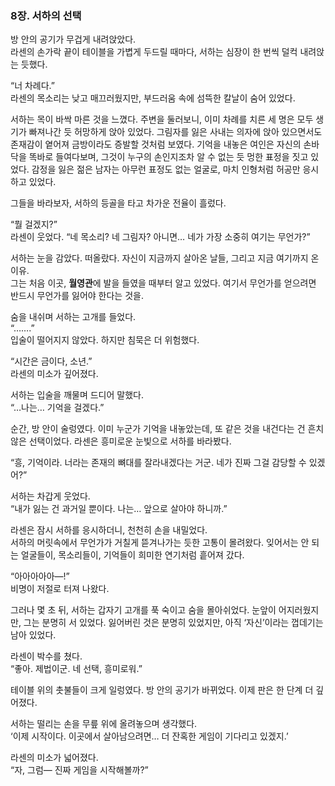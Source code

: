 ### 8장. 서하의 선택

방 안의 공기가 무겁게 내려앉았다.  
라센의 손가락 끝이 테이블을 가볍게 두드릴 때마다, 서하는 심장이 한 번씩 덜컥 내려앉는 듯했다.  

“너 차례다.”  
라센의 목소리는 낮고 매끄러웠지만, 부드러움 속에 섬뜩한 칼날이 숨어 있었다.  

서하는 목이 바싹 마른 것을 느꼈다. 주변을 둘러보니, 이미 차례를 치른 세 명은 모두 생기가 빠져나간 듯 허망하게 앉아 있었다. 그림자를 잃은 사내는 의자에 앉아 있으면서도 존재감이 옅어져 금방이라도 증발할 것처럼 보였다. 기억을 내놓은 여인은 자신의 손바닥을 똑바로 들여다보며, 그것이 누구의 손인지조차 알 수 없는 듯 멍한 표정을 짓고 있었다. 감정을 잃은 젊은 남자는 아무런 표정도 없는 얼굴로, 마치 인형처럼 허공만 응시하고 있었다.  

그들을 바라보자, 서하의 등골을 타고 차가운 전율이 흘렀다.  

“뭘 걸겠지?”  
라센이 웃었다. “네 목소리? 네 그림자? 아니면… 네가 가장 소중히 여기는 무언가?”  

서하는 눈을 감았다. 떠올랐다. 자신이 지금까지 살아온 날들, 그리고 지금 여기까지 온 이유.  
그는 처음 이곳, **월영관**에 발을 들였을 때부터 알고 있었다. 여기서 무언가를 얻으려면 반드시 무언가를 잃어야 한다는 것을.  

숨을 내쉬며 서하는 고개를 들었다.  
“…….”  
입술이 떨어지지 않았다. 하지만 침묵은 더 위험했다.  

“시간은 금이다, 소년.”  
라센의 미소가 깊어졌다.  

서하는 입술을 깨물며 드디어 말했다.  
“…나는… 기억을 걸겠다.”  

순간, 방 안이 술렁였다. 이미 누군가 기억을 내놓았는데, 또 같은 것을 내건다는 건 흔치 않은 선택이었다. 라센은 흥미로운 눈빛으로 서하를 바라봤다.  

“흥, 기억이라. 너라는 존재의 뼈대를 잘라내겠다는 거군. 네가 진짜 그걸 감당할 수 있겠어?”  

서하는 차갑게 웃었다.  
“내가 잃는 건 과거일 뿐이다. 나는… 앞으로 살아야 하니까.”  

라센은 잠시 서하를 응시하더니, 천천히 손을 내밀었다.  
서하의 머릿속에서 무언가가 거칠게 뜯겨나가는 듯한 고통이 몰려왔다. 잊어서는 안 되는 얼굴들이, 목소리들이, 기억들이 희미한 연기처럼 흩어져 갔다.  

“아아아아아—!”  
비명이 저절로 터져 나왔다.  

그러나 몇 초 뒤, 서하는 갑자기 고개를 푹 숙이고 숨을 몰아쉬었다. 눈앞이 어지러웠지만, 그는 분명히 서 있었다. 잃어버린 것은 분명히 있었지만, 아직 ‘자신’이라는 껍데기는 남아 있었다.  

라센이 박수를 쳤다.  
“좋아. 제법이군. 네 선택, 흥미로워.”  

테이블 위의 촛불들이 크게 일렁였다. 방 안의 공기가 바뀌었다. 이제 판은 한 단계 더 깊어졌다.  

서하는 떨리는 손을 무릎 위에 올려놓으며 생각했다.  
‘이제 시작이다. 이곳에서 살아남으려면… 더 잔혹한 게임이 기다리고 있겠지.’  

라센의 미소가 넓어졌다.  
“자, 그럼— 진짜 게임을 시작해볼까?”
